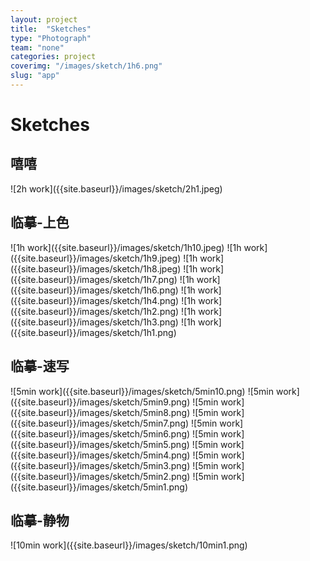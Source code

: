 ```yaml
---
layout: project
title:  "Sketches"
type: "Photograph"
team: "none"
categories: project
coverimg: "/images/sketch/1h6.png"
slug: "app"
---
```


<h1>Sketches</h1>
<h2>嘻嘻</h2>
![2h work]({{site.baseurl}}/images/sketch/2h1.jpeg)
<h2>临摹-上色</h2>
![1h work]({{site.baseurl}}/images/sketch/1h10.jpeg)
![1h work]({{site.baseurl}}/images/sketch/1h9.jpeg)
![1h work]({{site.baseurl}}/images/sketch/1h8.jpeg)
![1h work]({{site.baseurl}}/images/sketch/1h7.png)
![1h work]({{site.baseurl}}/images/sketch/1h6.png)
![1h work]({{site.baseurl}}/images/sketch/1h4.png)
![1h work]({{site.baseurl}}/images/sketch/1h2.png)
![1h work]({{site.baseurl}}/images/sketch/1h3.png)
![1h work]({{site.baseurl}}/images/sketch/1h1.png)
<h2>临摹-速写</h2>
![5min work]({{site.baseurl}}/images/sketch/5min10.png)
![5min work]({{site.baseurl}}/images/sketch/5min9.png)
![5min work]({{site.baseurl}}/images/sketch/5min8.png)
![5min work]({{site.baseurl}}/images/sketch/5min7.png)
![5min work]({{site.baseurl}}/images/sketch/5min6.png)
![5min work]({{site.baseurl}}/images/sketch/5min5.png)
![5min work]({{site.baseurl}}/images/sketch/5min4.png)
![5min work]({{site.baseurl}}/images/sketch/5min3.png)
![5min work]({{site.baseurl}}/images/sketch/5min2.png)
![5min work]({{site.baseurl}}/images/sketch/5min1.png)
<h2>临摹-静物</h2>
![10min work]({{site.baseurl}}/images/sketch/10min1.png)